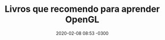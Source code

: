 ---
layout: post
title: Livros que recomendo para aprender OpenGL
date:   2020-02-08 08:53 -0300
categories: [bibliografia]
---